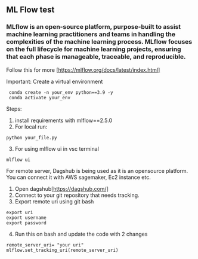 ## ML Flow test

### MLflow is an open-source platform, purpose-built to assist machine learning practitioners and teams in handling the complexities of the machine learning process. MLflow focuses on the full lifecycle for machine learning projects, ensuring that each phase is manageable, traceable, and reproducible.

Follow this for more [https://mlflow.org/docs/latest/index.html]


Important: Create a virtual environment 
```
 conda create -n your_env python==3.9 -y
 conda activate your_env
 ```


Steps:
1. install requirements with mlflow==2.5.0
2. For local run:
``` 
python your_file.py
```
3. For using mlflow ui in vsc terminal
``` 
mlflow ui
```

For remote server, Dagshub is being used as it is an opensource platform.
You can connect it with AWS sagemaker, Ec2 instance etc.

1. Open dagshub[https://dagshub.com/]
2. Connect to your git repository that needs tracking.
3. Export remote uri using git bash
```
export uri 
export username
export password
```
4. Run this on bash and update the code with 2 changes
```
remote_server_uri= "your uri"
mlflow.set_tracking_uri(remote_server_uri)
```
